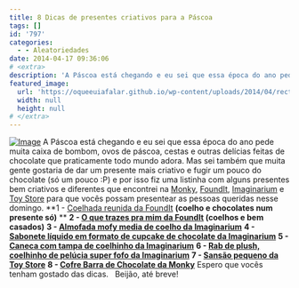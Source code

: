 ```yaml
---
title: 8 Dicas de presentes criativos para a Páscoa
tags: []
id: '797'
categories:
  - - Aleatoriedades
date: 2014-04-17 09:36:06
# <extra>
description: 'A Páscoa está chegando e eu sei que essa época do ano pede muita caixa de bombom, ovos de páscoa, cestas e outras delícias feitas de chocolate que praticamente todo mundo adora. Mas sei também que muita gente gostaria de dar um presente mais criativo e fugir um pouco do chocolate (só um pouco :P) e por isso fiz uma listinha com alguns presentes bem criativos e diferentes que encontrei na Monky, FoundIt, Imaginarium e Toy Store para que vocês possam presentear as pessoas queridas nesse domingo. 1 &#8211; Coelhada reunida da FoundIt (coelho e chocolates num presente só) 2 &#8211; O que trazes pra mim da FoundIt (coelhos e bem casados) 3 &#8211; Almofada mofy media de coelho da Imaginarium 4 &#8211; Sabonete líquido em formato de cupcake de chocolate da Imaginarium 5 &#8211; Caneca com tampa de coelhinho &hellip;'
featured_image: 
  url: 'https://oqueeuiafalar.github.io/wp-content/uploads/2014/04/rect62461.png?w=650'
  width: null
  height: null
# </extra>
---
```


[![Image](http://162.243.62.160/wp-content/uploads/2014/04/rect62461.png?w=650)](http://162.243.62.160/wp-content/uploads/2014/04/rect62461.png) A Páscoa está chegando e eu sei que essa época do ano pede muita caixa de bombom, ovos de páscoa, cestas e outras delícias feitas de chocolate que praticamente todo mundo adora. Mas sei também que muita gente gostaria de dar um presente mais criativo e fugir um pouco do chocolate (só um pouco :P) e por isso fiz uma listinha com alguns presentes bem criativos e diferentes que encontrei na [Monky](http://www.monky.com.br/), [FoundIt](https://www.foundit.com.br/), [Imaginarium](http://loja.imaginarium.com.br/) e [Toy Store](http://www.bebestore.com.br/toystore/) para que vocês possam presentear as pessoas queridas nesse domingo. **1 - [Coelhada reunida da FoundIt](https://www.foundit.com.br/detalhe/coelhadareunida/2298 "Coelhada reunida da FoundIt ") **(coelho e chocolates num presente só)** ** **2 - [O que trazes pra mim da FoundIt](https://www.foundit.com.br/detalhe/oquetrazesparamim/1664 "O que trazes pra mim da FoundIt ") (coelhos e bem casados)** **3 - [Almofada mofy media de coelho da Imaginarium](http://loja.imaginarium.com.br/almofada-mofy-media.html "Almofada mofy media de coelho da Imaginarium")** **4 - [Sabonete líquido em formato de cupcake de chocolate da Imaginarium](http://loja.imaginarium.com.br/sabonete-liquido-cupcake-chocolate.html "Sabonete líquido em formato de cupcake de chocolate da Imaginarium")** **5 - [Caneca com tampa de coelhinho da Imaginarium](http://loja.imaginarium.com.br/caneca-com-tampa-mofy-morango.html "Caneca com tampa de coelhinho da Imaginarium")** **6 - [Rab de plush, coelhinho de pelúcia super fofo da Imaginarium](http://loja.imaginarium.com.br/rab-de-plush.html "Rab de plush, coelhinho de pelúcia super fofo da Imaginarium")** **7 - [Sansão pequeno da Toy Store](http://www.bebestore.com.br/toystore/produto/sansao-pequeno--ovo-para-pascoa/33065/?gclid=CIP0562p5r0CFZRr7AodJnYAMw "Sansão pequeno da Toy Store")** **8 - [Cofre Barra de Chocolate da Monky](http://www.monky.com.br/Conteudo/ProdutoDetalhe.aspx?idProduto=00000041&idTipo=1002&modelo=COFRE_BARRA_DE_CHOCOLATE "Cofre Barra de Chocolate da Monky")** Espero que vocês tenham gostado das dicas.   Beijão, até breve!
